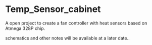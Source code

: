 # Temp_Sensor_cabinet

A open project to create a fan controller with heat sensors based on 
Atmega 328P chip.

schematics and other notes will be available at a later date.. 

